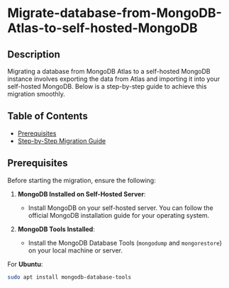 # Migrate-database-from-MongoDB-Atlas-to-self-hosted-MongoDB

## Description
Migrating a database from MongoDB Atlas to a self-hosted MongoDB instance involves exporting the data from Atlas and importing it into your self-hosted MongoDB. Below is a step-by-step guide to achieve this migration smoothly.

## Table of Contents
- [Prerequisites](#prerequisites)
- [Step-by-Step Migration Guide](#step-by-step-migration-guide)

## Prerequisites
Before starting the migration, ensure the following:

1. **MongoDB Installed on Self-Hosted Server**: 
   - Install MongoDB on your self-hosted server. You can follow the official MongoDB installation guide for your operating system.

2. **MongoDB Tools Installed**: 
   - Install the MongoDB Database Tools (`mongodump` and `mongorestore`) on your local machine or server.

For **Ubuntu**:
   ```bash
   sudo apt install mongodb-database-tools
